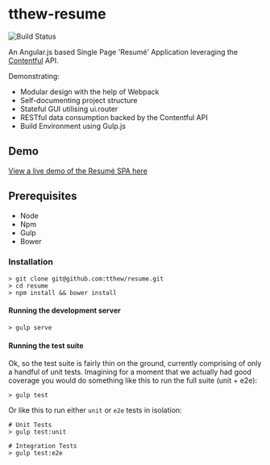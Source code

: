 # tthew-resume

![Build Status](https://travis-ci.org/tthew/resume.svg)

An Angular.js based Single Page 'Resumé' Application leveraging the [Contentful](http://contentful.com) API.

Demonstrating:

- Modular design with the help of Webpack
- Self-documenting project structure
- Stateful GUI utilising ui.router
- RESTful data consumption backed by the Contentful API
- Build Environment using Gulp.js


## Demo

[View a live demo of the Resumé SPA here](http://tthew.github.io/resume)

## Prerequisites

- Node
- Npm
- Gulp
- Bower

### Installation

    > git clone git@github.com:tthew/resume.git
    > cd resume
    > npm install && bower install

#### Running the development server

    > gulp serve

#### Running the test suite

Ok, so the test suite is fairly thin on the ground, currently comprising of only a handful of unit tests. Imagining for a moment that we actually had good coverage you would do something like this to run the full suite (unit + e2e):

    > gulp test

Or like this to run either `unit` or `e2e` tests in isolation:
    
    # Unit Tests
    > gulp test:unit
    
    # Integration Tests
    > gulp test:e2e
